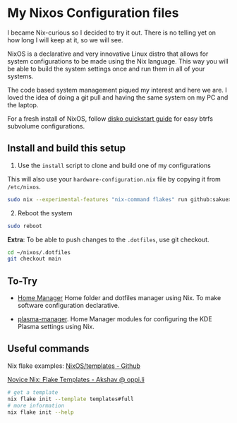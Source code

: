 # My Nixos Configuration files

I became Nix-curious so I decided to try it out. There is no telling yet on how
long I will keep at it, so we will see.

NixOS is a declarative and very innovative Linux distro that allows for system
configurations to be made using the Nix language. This way you will be able to
build the system settings once and run them in all of your systems.

The code based system management piqued my interest and here we are. I loved the
idea of doing a git pull and having the same system on my PC and the laptop.

For a fresh install of NixOS, follow [disko quickstart guide](https://github.com/nix-community/disko/blob/master/docs/quickstart.md)
for easy btrfs subvolume configurations.

## Install and build this setup

1. Use the `install` script to clone and build one of my configurations

This will also use your `hardware-configuration.nix` file by copying it from `/etc/nixos`.

```bash
sudo nix --experimental-features "nix-command flakes" run github:sakuexe/Nixos#install
```

2. Reboot the system

```bash
sudo reboot
```

**Extra**: To be able to push changes to the `.dotfiles`, use git checkout.

```bash
cd ~/nixos/.dotfiles
git checkout main
```

## To-Try

- [Home Manager](https://github.com/nix-community/home-manager) Home folder
and dotfiles manager using Nix. To make software configuration declarative.

- [plasma-manager](https://github.com/nix-community/plasma-manager). Home Manager
modules for configuring the KDE Plasma settings using Nix.

## Useful commands

Nix flake examples: [NixOS/templates - Github](https://github.com/NixOS/templates)

[Novice Nix: Flake Templates - Akshav @ oppi.li](https://oppi.li/posts/novice_nix:_flake_templates/)

```bash
# get a template
nix flake init --template templates#full
# more information
nix flake init --help
```
